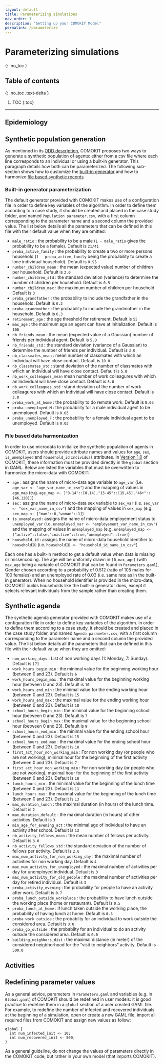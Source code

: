 ```yaml
---
layout: default
title: Parameterizing simulations
nav_order: 3
description: "Setting up your COMOKIT Model"
permalink: /parameterize
---
```


# Parameterizing simulations 
{: .no_toc }

<!--
Text header
{: .fs-6 .fw-300 }
-->

## Table of contents
{: .no_toc .text-delta }

1. TOC
{:toc}

---

## Epidemiology

## Synthetic population generation

As mentioned in its [ODD description](https://comokit.org/ressources/ODD-COMOKIT_v1.pdf), COMOKIT proposes two ways to generate a synthetic population of agents: either from a csv file where each line corresponds to an individual or using a built-in generator. This paragraph details how both can be parameterized. The following sub-section shows how to customize the [built-in generator](#Built-in-generator-parametrization) and how to harmonize [file based synthetic records](#File-based-data-harmonization)

### Built-in generator parameterization

The default generator provided with COMOKIT makes use of a configuration file in order to define key variables of the algorithm. In order to define them according to a case study, it should be created and placed in the case study folder, and  named `Population parameter.csv`, with a first column corresponding to the parameter name and a second column the provided value. The list below details all the parameters that can be defined in this file with their default value when they are omitted:

 - ``male_ratio`` : the probability to be a male (``1 - male_ratio`` gives the probability to be a female). Default is ``21/41``
 - ``proba_active_family`` : the probability to create a two or more persons household (``1 - proba_active_family`` being the probability to create a lone individual household). Default is ``0.95``
 - ``number_children_mean`` : the mean (expected value) number of children per household. Default is ``2.0``
 - ``number_children_std`` : the standard deviation (variance) to determine the number of children per household. Default is ``0.5``
 - ``number_children_max`` : the maximum number of children per household. Default is ``3``
 - ``proba_grandfather`` : the probability to include the grandfather in the household. Default is ``0.2``
 - ``proba_grandmother`` : the probability to include the grandmother in the household. Default is ``0.3``
 - ``retirement_age`` : the age threshold for retirement. Default is ``55``
 - ``max_age`` : the maximum age an agent can have at initialization. Default is ``100``
 - ``nb_friends_mean`` : the mean (expected value of a Gaussian) number of friends per individual agent. Default is ``5.0``
 - ``nb_friends_std`` : the standard deviation (variance of a Gaussian) to determine the number of friends per individual. Default is ``3.0``
 - ``nb_classmates_mean`` : mean number of classmates with which an Individual will have close contact. Default is ``10.0``
 - ``nb_classmates_std`` : stand deviation of the number of classmates with which an Individual will have close contact. Default is ``5.0``
 - ``nb_work_colleagues_mean`` mean number of work colleagures with which an Individual will have close contact. Default is ``5.0``
 - ``nb_work_colleagues_std`` : stand deviation of the number of work colleagures with which an Individual will have close contact. Default is ``3.0``
 - ``proba_work_at_home`` : the probability to do remote work. Default is ``0.05``
 - ``proba_unemployed_M`` : the probability for a male individual agent to be unemployed. Default is ``0.03``
 - ``proba_unemployed_F`` : the probability for a female individual agent to be unemployed. Default is ``0.03``

### File based data harmonization

In order to use microdata to initialize the synthetic population of agents in COMOKIT, users should provide attribute names and values for ``age``, ``sex``, ``is_unemployed`` and ``household_id`` ``Individual`` attributes. In [Version 1.0](https://comokit.org/docs/version1) of COMOKIT, these information must be provided directly in the `global` section in GAML. Below are listed the variables that must be overwritten to harmonize the micro-data with COMOKIT:

- ``age`` : assigns the name of micro-data age variable to ``age_var`` (i.e. ``age_var <- "age_var_name_in_csv"``) and the mapping of values in ``age_map`` (e.g. ``age_map <- ["0-14"::[0,14],"15-45"::[15,45],"46+"::[46,120]]``)
- ``sex`` : assigns the name of micro-data sex variable to ``sex_var`` (i.e. ``sex_var <- "sex_var_name_in_csv"``) and the mapping of values in ``sex_map`` (e.g. ``sex_map <- ["man"::0,"woman"::1]``)
- ``is_unemployed`` : assigns the name of micro-data employement status to ``unemployed_var`` (i.e. ``unemployed_var <- "employement_var_name_in_csv"``) and the mapping of values in ``unemployed_map`` (e.g. ``unemployed_map <- ["active"::false,"inactive"::true,"unemployed"::true]``)
- ``household_id`` : assigns the name of micro-data household identifier to ``householdID`` (i.e. ``householdID <- "household_id_name_in_csv"``)

Each one has a built-in method to get a default value when data is missing or missencoding. The age will be uniformly drawn in ``[0,max_age]`` (with ``max_age`` being a variable of COMOKIT that can be found in ``Parameters.gaml``), Gender chosen according to a probability of 0.512 (ratio of 105 males for 100 females) and an unemployed rate of 0.03 (i.e. same rate as in the built-in generator). When no household identifier is provided in the micro-data, COMOKIT builds households like the built-in generator does, except it selects relevant individuals from the sample rather than creating them.

## Synthetic agenda


The synthetic agenda generator provided with COMOKIT makes use of a configuration file in order to define key variables of the algorithm. In order to define them according to a case study, it should be created and placed in the case study folder, and  named `Agenda parameter.csv`, with a first column corresponding to the parameter name and a second column the provided value. The list below details all the parameters that can be defined in this file with their default value when they are omitted:

 
 - ``non_working_days`` : List of non working days (1: Monday, 7: Sunday). Default is ``[7]``
 - ``work_hours_begin_min`` : the minimal value for the beginning working hour (between 0 and 23). Default is ``6``
 - ``work_hours_begin_max`` : the maximal value for the beginning working hour (between 0 and 23). Default is ``10``
 - ``work_hours_end_min`` : the minimal value for the ending working hour (between 0 and 23). Default is ``15``
 - ``work_hours_end_max`` : the maximal value for the ending working hour (between 0 and 23). Default is ``18``
 - ``school_hours_begin_min`` : the minimal value for the beginning school hour (between 0 and 23). Default is ``7``
 - ``school_hours_begin_max`` : the maximal value for the beginning school hour (between 0 and 23). Default is ``9``
 - ``school_hours_end_min`` : the minimal value for the ending school hour (between 0 and 23). Default is ``15``
 - ``school_hours_end_max`` : the maximal value for the ending school hour (between 0 and 23). Default is ``18``
 - ``first_act_hour_non_working_min`` : For non working day (or people who are not working), minimal hour for the beginning of the first activity (between 0 and 23). Default is ``7``
 - ``first_act_hour_non_working_min`` : For non working day (or people who are not working), maximal hour for the beginning of the first activity (between 0 and 23). Default is ``10``
 - ``lunch_hours_min`` : the minimal value for the beginning of the lunch time (between 0 and 23). Default is ``11``
 - ``lunch_hours_max`` : the maximal value for the beginning of the lunch time (between 0 and 23). Default is ``13``
 - ``max_duration_lunch`` : the maximal duration (in hours) of the lunch time. Default is ``2``
 - ``max_duration_default`` : the maximal duration (in hours) of other activities. Default is ``3``
 - ``min_age_for_evening_act`` : the minimal age of individual to have an activity after school. Default is ``13``
 - ``nb_activity_fellows_mean`` : the mean number of fellows per activity. Default is ``3.0``
 - ``nb_activity_fellows_std`` : the standard deviation of the number of fellows per activity. Default is ``2.0``
 - ``max_num_activity_for_non_working_day`` : the maximal number of activities for non working day. Default is ``4``
 - ``max_num_activity_for_unemployed`` : the maximal number of activities per day for unemployed individual. Default is ``3``
 - ``max_num_activity_for_old_people`` : the maximal number of activities per day for retired individual. Default is ``3``
 - ``proba_activity_evening`` : the probability for people to have an activity after work. Default is ``0.7``
 - ``proba_lunch_outside_workplace`` : the probability to have lunch outside the working place (home or restaurant). Default is ``0.5``
 - ``proba_lunch_at_home`` : if lunch taken outside the working place, the probability of having lunch at home. Default is ``0.5``
 - ``proba_work_outside`` : the probabilty for an individual to work outside the considered area. Default is ``0.0``
 - ``proba_go_outside`` : the probabilty for an individual to do an activity outside the considered area. Default is ``0.0``
 - ``building_neighbors_dist`` : the maximal distance (in meter) of the considered neigbhorhood for the "visit to neighbors" activity. Default is ``500.0``



## Activities

## Redefining parameter values

As a general advice, parameters in ``Parameters.gaml`` and variables (e.g. in ``Global.gaml``) of COMOKIT should be redefined in user models: it is good practice to redefine them in a ``global`` section of a user created GAML file. For example, to redefine the number of infected and recovered individuals at the beginning of a simulation, open or create a new GAML file, import all required files from COMOKIT and assign new values as follow:
```
global {
  int num_infected_init <- 10;
  int num_recovered_init <- 500; 
}
```
As a general guideline, do not change the values of parameters directly in the COMOKIT code, but rather in your own model (that imports COMOKIT).
